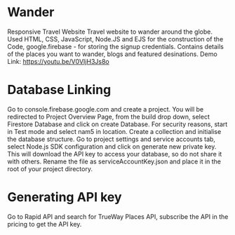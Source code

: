 # Wander
Responsive Travel Website
Travel website to wander around the globe.
Used HTML, CSS, JavaScript, Node.JS and EJS for the construction of the Code, google.firebase - for storing the signup credentials.
Contains details of the places you want to wander, blogs and featured desinations.
Demo Link: https://youtu.be/V0VIjH3Js8o

# Database Linking
Go to console.firebase.google.com and create a project. 
You will be redirected to Project Overview Page, from the build drop down, select Firestore Database and click on create Database.
For security reasons, start in Test mode and select nam5 in location.
Create a collection and initialise the database structure.
Go to project settings and service accounts tab, select Node.js SDK configuration and click on generate new private key.
This will download the API key to access your database, so do not share it with others.
Rename the file as serviceAccountKey.json and place it in the root of your project directory.


# Generating API key
Go to Rapid API and search for TrueWay Places API, subscribe the API in the pricing to get the API key.
